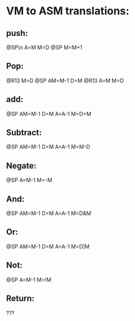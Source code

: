 # VM to ASM translations:

## push:
@SP\n
A=M
M=D
@SP
M=M+1

## Pop:
@R13
M=D
@SP
AM=M-1
D=M
@R13
A=M
M=D

## add:
@SP
AM=M-1
D=M
A=A-1
M=D+M

## Subtract:
@SP
AM=M-1
D=M
A=A-1
M=M-D

## Negate:
@SP
A=M-1
M=-M

## And:
@SP
AM=M-1
D=M
A=A-1
M=D&M

## Or:
@SP
AM=M-1
D=M
A=A-1
M=D|M

## Not:
@SP
A=M-1
M=!M

## Return:
???
